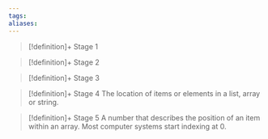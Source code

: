 ```yaml
---
tags:
aliases:
---
```


> [!definition]+ Stage 1
>

> [!definition]+ Stage 2
>

> [!definition]+ Stage 3
>

> [!definition]+ Stage 4
> The location of items or elements in a list, array or string.

> [!definition]+ Stage 5
> A number that describes the position of an item within an array. Most computer systems start indexing at 0.



